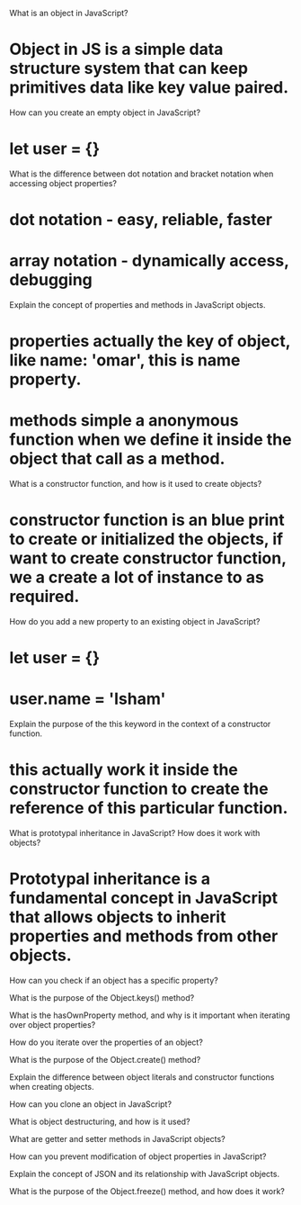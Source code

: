 What is an object in JavaScript?
# Object in JS is a simple data structure system that can keep primitives data like key value paired.

How can you create an empty object in JavaScript?
# let user = {}

What is the difference between dot notation and bracket notation when accessing object properties?
# dot notation - easy, reliable, faster 
# array notation - dynamically access, debugging
 

Explain the concept of properties and methods in JavaScript objects.
# properties actually the key of object, like name: 'omar', this is name property.
# methods simple a anonymous function when we define it inside the object that call as a method.


What is a constructor function, and how is it used to create objects?
# constructor function is an blue print to create or initialized the objects, if want to create constructor function, we a create a lot of instance to as required.

How do you add a new property to an existing object in JavaScript?
# let user = {}
# user.name = 'Isham'

Explain the purpose of the this keyword in the context of a constructor function.
# this actually work it inside the constructor function to create the reference of this particular function. 

What is prototypal inheritance in JavaScript? How does it work with objects?
# Prototypal inheritance is a fundamental concept in JavaScript that allows objects to inherit properties and methods from other objects. 

How can you check if an object has a specific property?

What is the purpose of the Object.keys() method?

What is the hasOwnProperty method, and why is it important when iterating over object properties?

How do you iterate over the properties of an object?

What is the purpose of the Object.create() method?

Explain the difference between object literals and constructor functions when creating objects.

How can you clone an object in JavaScript?

What is object destructuring, and how is it used?

What are getter and setter methods in JavaScript objects?

How can you prevent modification of object properties in JavaScript?

Explain the concept of JSON and its relationship with JavaScript objects.

What is the purpose of the Object.freeze() method, and how does it work?